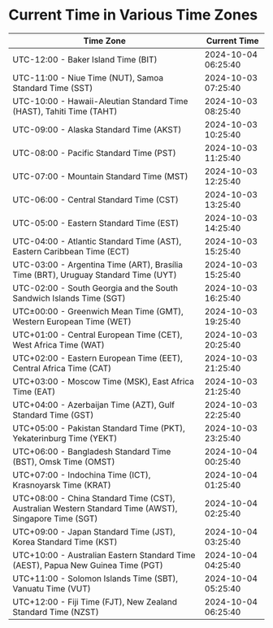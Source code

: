 # Current Time in Various Time Zones

| Time Zone | Current Time |
|-----------|--------------|
| UTC-12:00 - Baker Island Time (BIT) | 2024-10-04 06:25:40 |
| UTC-11:00 - Niue Time (NUT), Samoa Standard Time (SST) | 2024-10-03 07:25:40 |
| UTC-10:00 - Hawaii-Aleutian Standard Time (HAST), Tahiti Time (TAHT) | 2024-10-03 08:25:40 |
| UTC-09:00 - Alaska Standard Time (AKST) | 2024-10-03 10:25:40 |
| UTC-08:00 - Pacific Standard Time (PST) | 2024-10-03 11:25:40 |
| UTC-07:00 - Mountain Standard Time (MST) | 2024-10-03 12:25:40 |
| UTC-06:00 - Central Standard Time (CST) | 2024-10-03 13:25:40 |
| UTC-05:00 - Eastern Standard Time (EST) | 2024-10-03 14:25:40 |
| UTC-04:00 - Atlantic Standard Time (AST), Eastern Caribbean Time (ECT) | 2024-10-03 15:25:40 |
| UTC-03:00 - Argentina Time (ART), Brasília Time (BRT), Uruguay Standard Time (UYT) | 2024-10-03 15:25:40 |
| UTC-02:00 - South Georgia and the South Sandwich Islands Time (SGT) | 2024-10-03 16:25:40 |
| UTC±00:00 - Greenwich Mean Time (GMT), Western European Time (WET) | 2024-10-03 19:25:40 |
| UTC+01:00 - Central European Time (CET), West Africa Time (WAT) | 2024-10-03 20:25:40 |
| UTC+02:00 - Eastern European Time (EET), Central Africa Time (CAT) | 2024-10-03 21:25:40 |
| UTC+03:00 - Moscow Time (MSK), East Africa Time (EAT) | 2024-10-03 21:25:40 |
| UTC+04:00 - Azerbaijan Time (AZT), Gulf Standard Time (GST) | 2024-10-03 22:25:40 |
| UTC+05:00 - Pakistan Standard Time (PKT), Yekaterinburg Time (YEKT) | 2024-10-03 23:25:40 |
| UTC+06:00 - Bangladesh Standard Time (BST), Omsk Time (OMST) | 2024-10-04 00:25:40 |
| UTC+07:00 - Indochina Time (ICT), Krasnoyarsk Time (KRAT) | 2024-10-04 01:25:40 |
| UTC+08:00 - China Standard Time (CST), Australian Western Standard Time (AWST), Singapore Time (SGT) | 2024-10-04 02:25:40 |
| UTC+09:00 - Japan Standard Time (JST), Korea Standard Time (KST) | 2024-10-04 03:25:40 |
| UTC+10:00 - Australian Eastern Standard Time (AEST), Papua New Guinea Time (PGT) | 2024-10-04 04:25:40 |
| UTC+11:00 - Solomon Islands Time (SBT), Vanuatu Time (VUT) | 2024-10-04 05:25:40 |
| UTC+12:00 - Fiji Time (FJT), New Zealand Standard Time (NZST) | 2024-10-04 06:25:40 |
